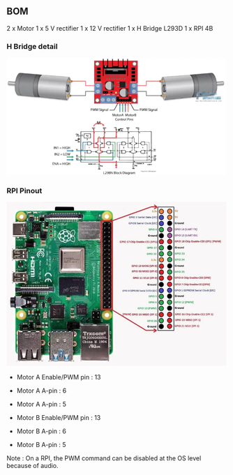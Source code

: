 ## BOM
 2 x Motor
 1 x 5 V rectifier
 1 x 12 V rectifier
 1 x H Bridge L293D
 1 x RPI 4B


### H Bridge detail

 <img src="img/L298N.png">
 
### RPI Pinout

<img src="img/RPI4-GPIO.png">

 - Motor A Enable/PWM pin : 13
 - Motor A A-pin : 6
 - Motor A A-pin : 5

 - Motor B Enable/PWM pin : 13
 - Motor B A-pin : 6
 - Motor B A-pin : 5

Note : On a RPI, the PWM command can be disabled at the OS level because of audio.